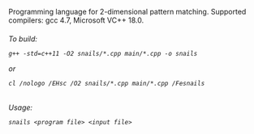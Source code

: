 Programming language for 2-dimensional pattern matching.
Supported compilers: gcc 4.7, Microsoft VC++ 18.0. 

<h6>To build:

    g++ -std=c++11 -O2 snails/*.cpp main/*.cpp -o snails
    
or

    cl /nologo /EHsc /O2 snails/*.cpp main/*.cpp /Fesnails

<h6>Usage:

    snails <program file> <input file>
